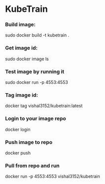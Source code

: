 ﻿# KubeTrain

### Build image:
sudo docker build -t kubetrain .

### Get image id:
sudo docker image ls

### Test image by running it
sudo docker run -p 4553:4553 <imageid>

### Tag image id:
docker tag <imageid> vishal3152/kubetrain:latest

### Login to your image repo
docker login

### Push image to repo
docker push <repositoryname>

### Pull from repo and run
docker run -p 4553:4553 vishal3152/kubetrain


